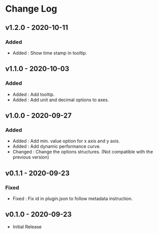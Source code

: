 # Change Log

## v1.2.0 - 2020-10-11
### Added
- Added : Show time stamp in tooltip.

## v1.1.0 - 2020-10-03
### Added
- Added : Add tooltip.
- Added : Add unit and decimal options to axes.

## v1.0.0 - 2020-09-27
### Added
- Added : Add min. value option for x axis and y axis.
- Added : Add dynamic performance curve.
- Changed : Change the options structures. (Not compatible with the previous version)

## v0.1.1 - 2020-09-23
### Fixed
- Fixed : Fix id in plugin.json to follow metadata instruction.

## v0.1.0 - 2020-09-23
- Initial Release
